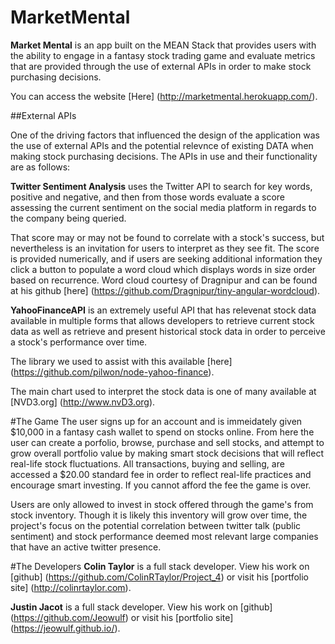 # MarketMental

**Market Mental** is an app built on the MEAN Stack that provides users with the ability to engage in a fantasy stock trading game and evaluate metrics that are provided through the use of external APIs in order to make stock purchasing decisions.

You can access the website [Here]
(http://marketmental.herokuapp.com/).

##External APIs

One of the driving factors that influenced the design of the application was the use of external APIs and the potential relevnce of existing DATA when making stock purchasing decisions.  The APIs in use and their functionality are as follows:

**Twitter Sentiment Analysis**
uses the Twitter API to search for key words, positive and negative, and then from those words evaluate a score assessing the current sentiment on the social media platform in regards to the company being queried.  

That score may or may not be found to correlate with a stock's success, but nevertheless is an invitation for users to interpret as they see fit.  The score is provided numerically, and if users are seeking additional information they click a button to populate a word cloud which displays words in size order based on recurrence.  Word cloud courtesy of Dragnipur and can be found at his github [here]
(https://github.com/Dragnipur/tiny-angular-wordcloud).

**YahooFinanceAPI**
is an extremely useful API that has relevenat stock data available in multiple forms that allows developers to retrieve current stock data as well as retrieve and present historical stock data in order to perceive a stock's performance over time.  

The library we used to assist with this available [here] 
(https://github.com/pilwon/node-yahoo-finance).  

The main chart used to interpret the stock data is one of many available at [NVD3.org] (http://www.nvD3.org). 

#The Game
The user signs up for an account and is immeidately given $10,000 in a fantasy cash wallet to spend on stocks online.  From here the user can create a porfolio, browse, purchase and sell stocks, and attempt to grow overall portfolio value by making smart stock decisions that will reflect real-life stock fluctuations.  All transactions, buying and selling, are accessed a $20.00 standard fee in order to reflect real-life practices and encourage smart investing.  If you cannot afford the fee the game is over.

Users are only allowed to invest in stock offered through the game's from stock inventory.  Though it is likely this inventory will grow over time, the project's focus on the potential correlation between twitter talk (public sentiment) and stock performance deemed most relevant large companies that have an active twitter presence.  

#The Developers
**Colin Taylor**
is a full stack developer.
View his work on [github]
(https://github.com/ColinRTaylor/Project_4)
 or visit his [portfolio site]
 (http://colinrtaylor.com).
 
 **Justin Jacot**
 is a full stack developer.  View his work on [github] (https://github.com/Jeowulf)
 or visit his [portfolio site] 
 (https://jeowulf.github.io/).